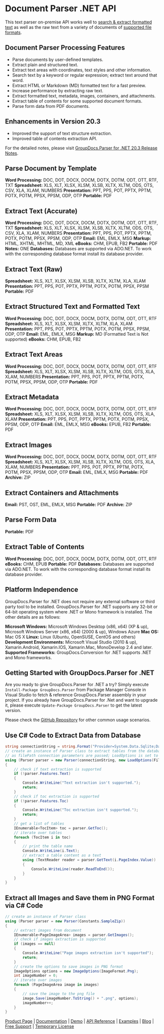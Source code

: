 # Document Parser .NET API

This text parser on-premise API works well to [search & extract formatted text](https://products.groupdocs.com/parser/net) as well as the raw text from a variety of documents of [supported file formats](https://docs.groupdocs.com/display/parsernet/Supported+Document+Formats).

## Document Parser Processing Features

- Parse documents by user-defined templates.
- Extract plain and structured text.
- Extract text areas with coordinates, text styles and other information.
- Search text by a keyword or regular expression; extract text around that word.
- Extract HTML or Markdown (MD) formatted text for a fast preview.
- Increase performance by extracting raw text.
- Extract formatted text, metadata, images, containers, and attachments.
- Extract table of contents for some supported document formats.
- Parse form data from PDF documents.

## Enhancements in Version 20.3

- Improved the support of text structure extraction.
- Improved table of contents extraction API.

For the detailed notes, please visit [GroupDocs.Parser for .NET 20.3 Release Notes](https://docs.groupdocs.com/display/parsernet/GroupDocs.Parser+for+.NET+20.3+Release+Notes).

## Parse Document by Template

**Word Processing:** DOC, DOT, DOCX, DOCM, DOTX, DOTM, ODT, OTT, RTF, TXT
**Spreadsheet:** XLS, XLT, XLSX, XLSM, XLSB, XLTX, XLTM, ODS, OTS, CSV, XLA, XLAM, NUMBERS
**Presentation:** PPT, PPS, POT, PPTX, PPTM, POTX, POTM, PPSX, PPSM, ODP, OTP
**Portable:** PDF

## Extract Text (Accurate)

**Word Processing:** DOC, DOT, DOCX, DOCM, DOTX, DOTM, ODT, OTT, RTF, TXT
**Spreadsheet:** XLS, XLT, XLSX, XLSM, XLSB, XLTX, XLTM, ODS, OTS, CSV, XLA, XLAM, NUMBERS
**Presentation:** PPT, PPS, POT, PPTX, PPTM, POTX, POTM, PPSX, PPSM, ODP, OTP
**Email:** EML, EMLX, MSG
**Markup:** HTML, XHTML, MHTML, MD, XML
**eBooks:** CHM, EPUB, FB2
**Portable:** PDF
**Notes:** ONE
**Databases:** Databases are supported via ADO.NET. To work with the corresponding database format install its database provider.

## Extract Text (Raw)

**Spreadsheet:** XLS, XLT, XLSX, XLSM, XLSB, XLTX, XLTM, XLA, XLAM
**Presentation:** PPT, PPS, POT, PPTX, PPTM, POTX, POTM, PPSX, PPSM
**Portable:** PDF

## Extract Structured Text and Formatted Text

**Word Processing:** DOC, DOT, DOCX, DOCM, DOTX, DOTM, ODT, OTT, RTF
**Spreadsheet:** XLS, XLT, XLSX, XLSM, XLTX, XLTM, XLA, XLAM
**Presentation:** PPT, PPS, POT, PPTX, PPTM, POTX, POTM, PPSX, PPSM, ODP, OTP
**Email:** EML, EMLX, MSG
**Markup:** MD (Formatted Text is Not supported)
**eBooks:** CHM, EPUB, FB2

## Extract Text Areas

**Word Processing:** DOC, DOT, DOCX, DOCM, DOTX, DOTM, ODT, OTT, RTF
**Spreadsheet:** XLS, XLT, XLSX, XLSM, XLSB, XLTX, XLTM, ODS, OTS, XLA, XLAM, NUMBERS
**Presentation:** PPT, PPS, POT, PPTX, PPTM, POTX, POTM, PPSX, PPSM, ODP, OTP
**Portable:** PDF

## Extract Metadata

**Word Processing:** DOC, DOT, DOCX, DOCM, DOTX, DOTM, ODT, OTT, RTF
**Spreadsheet:** XLS, XLT, XLSX, XLSM, XLSB, XLTX, XLTM, ODS, OTS, XLA, XLAM
**Presentation:** PPT, PPS, POT, PPTX, PPTM, POTX, POTM, PPSX, PPSM, ODP, OTP
**Email:** EML, EMLX, MSG
**eBooks:** EPUB, FB2
**Portable:** PDF

## Extract Images

**Word Processing:** DOC, DOT, DOCX, DOCM, DOTX, DOTM, ODT, OTT, RTF
**Spreadsheet:** XLS, XLT, XLSX, XLSM, XLSB, XLTX, XLTM, ODS, OTS, XLA, XLAM, NUMBERS
**Presentation:** PPT, PPS, POT, PPTX, PPTM, POTX, POTM, PPSX, PPSM, ODP, OTP
**Email:** EML, EMLX, MSG
**Portable:** PDF
**Archive:** ZIP

## Extract Containers and Attachments

**Email:** PST, OST, EML, EMLX, MSG
**Portable:** PDF
**Archive:** ZIP

## Parse Form Data

**Portable:** PDF

## Extract Table of Contents

**Word Processing:** DOC, DOT, DOCX, DOCM, DOTX, DOTM, ODT, OTT, RTF
**eBooks:** CHM, EPUB
**Portable:** PDF
**Databases:** Databases are supported via ADO.NET. To work with the corresponding database format install its database provider.

## Platform Independence

GroupDocs.Parser for .NET does not require any external software or third party tool to be installed. GroupDocs.Parser for .NET supports any 32-bit or 64-bit operating system where .NET or Mono framework is installed. The other details are as follows:

**Microsoft Windows:** Microsoft Windows Desktop (x86, x64) (XP & up), Microsoft Windows Server (x86, x64) (2000 & up), Windows Azure
**Mac OS:** Mac OS X
**Linux:** Linux (Ubuntu, OpenSUSE, CentOS and others)
**Development Environments:** Microsoft Visual Studio (2010 & up), Xamarin.Android, Xamarin.IOS, Xamarin.Mac, MonoDevelop 2.4 and later.
**Supported Frameworks:** GroupDocs.Conversion for .NET  supports .NET and Mono frameworks.

## Getting Started with GroupDocs.Parser for .NET

Are you ready to give GroupDocs.Parser for .NET a try? Simply execute `Install-Package GroupDocs.Parser` from Package Manager Console in Visual Studio to fetch & reference GroupDocs.Parser assembly in your project. If you already have GroupDocs.Parser for .Net and want to upgrade it, please execute `Update-Package GroupDocs.Parser` to get the latest version.

Please check the [GitHub Repository](https://github.com/groupdocs-parser/GroupDocs.Parser-for-.NET) for other common usage scenarios.

## Use C# Code to Extract Data from Database

```csharp
string connectionString = string.Format("Provider=System.Data.Sqlite;Data Source={0};Version=3;", "database.db");
// create an instance of Parser class to extract tables from the database
// as filePath connection parameters are passed; LoadOptions is set to Database file format
using (Parser parser = new Parser(connectionString, new LoadOptions(FileFormat.Database)))
{
    // check if text extraction is supported
    if (!parser.Features.Text)
    {
        Console.WriteLine("Text extraction isn't supported.");
        return;
    }
    // check if toc extraction is supported
    if (!parser.Features.Toc)
    {
        Console.WriteLine("Toc extraction isn't supported.");
        return;
    }
    // get a list of tables
    IEnumerable<TocItem> toc = parser.GetToc();
    // iterate over tables
    foreach (TocItem i in toc)
    {
        // print the table name
        Console.WriteLine(i.Text);
        // extract a table content as a text
        using (TextReader reader = parser.GetText(i.PageIndex.Value))
        {
            Console.WriteLine(reader.ReadToEnd());
        }
    }
}
```

## Extract all Images and Save them in PNG Format via C# Code

```csharp
// create an instance of Parser class
using (Parser parser = new Parser(Constants.SampleZip))
{
    // extract images from document
    IEnumerable<PageImageArea> images = parser.GetImages();
    // check if images extraction is supported
    if (images == null)
    {
        Console.WriteLine("Page images extraction isn't supported");
        return;
    }
    // create the options to save images in PNG format
    ImageOptions options = new ImageOptions(ImageFormat.Png);
    int imageNumber = 0;
    // iterate over images
    foreach (PageImageArea image in images)
    {
        // save the image to the png file
        image.Save(imageNumber.ToString() + ".png", options);
        imageNumber++;
    }
}
```

[Product Page](https://products.groupdocs.com/parser/net) | [Documentation](https://docs.groupdocs.com/display/parsernet/Home) | [Demo](https://products.groupdocs.app/parser/family) | [API Reference](https://apireference.groupdocs.com/net/parser) | [Examples](https://github.com/groupdocs-parser/GroupDocs.Parser-for-.NET) | [Blog](https://blog.groupdocs.com/category/parser/) | [Free Support](https://forum.groupdocs.com/c/parser) | [Temporary License](https://purchase.groupdocs.com/temporary-license)
